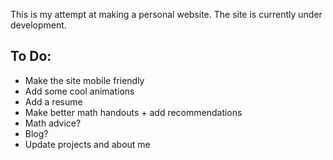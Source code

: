 This is my attempt at making a personal website. The site is currently under development.

## To Do:
- Make the site mobile friendly
- Add some cool animations
- Add a resume
- Make better math handouts + add recommendations
- Math advice?
- Blog?
- Update projects and about me
